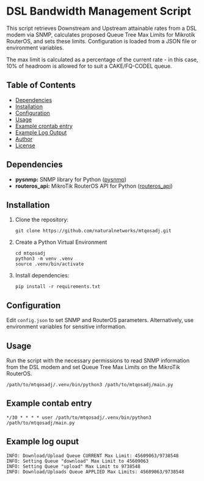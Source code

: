 # DSL Bandwidth Management Script

This script retrieves Downstream and Upstream attainable rates from a DSL modem
via SNMP, calculates proposed Queue Tree Max Limits for Mikrotik RouterOS,
and sets these limits. Configuration is loaded from a JSON file or environment
variables.

The max limit is calculated as a percentage of the current rate - in this case,
10% of headroom is allowed for to suit a CAKE/FQ-CODEL queue.

## Table of Contents

- [Dependencies](#dependencies)
- [Installation](#installation)
- [Configuration](#configuration)
- [Usage](#usage)
- [Example crontab entry](#example-crontab-entry)
- [Example Log Output](#example-log-output)
- [Author](#author)
- [License](#license)

## Dependencies

- **pysnmp:** SNMP library for Python ([pysnmp](https://pypi.org/project/pysnmp/))
- **routeros_api:** MikroTik RouterOS API for Python ([routeros_api](https://github.com/BenMenking/routeros_api))

## Installation

1. Clone the repository:

    ```
    git clone https://github.com/naturalnetworks/mtqosadj.git
    ```

1. Create a Python Virtual Environment

    ```
    cd mtqosadj
    python3 -m venv .venv
    source .venv/bin/activate
    ```

1. Install dependencies:
  
    ```
    pip install -r requirements.txt
    ```
    
## Configuration

Edit `config.json` to set SNMP and RouterOS parameters. Alternatively, use environment
variables for sensitive information.

## Usage

Run the script with the necessary permissions to read SNMP information from the DSL modem
and set Queue Tree Max Limits on the MikroTik RouterOS.

`/path/to/mtqosadj/.venv/bin/python3 /path/to/mtqosadj/main.py`

## Example contab entry

`*/30 * * * * user /path/to/mtqosadj/.venv/bin/python3 /path/to/mtqosadj/main.py`

## Example log ouput

```INFO: DSL Downstream/Upstream actual rates: 50676736/10820608 bps (50676.74/10820.61 kbps)
INFO: Download/Upload Queue CURRENT Max Limit: 45609063/9738548
INFO: Setting Queue "download" Max Limit to 45609063
INFO: Setting Queue "upload" Max Limit to 9738548
INFO: Download/Uploads Queue APPLIED Max Limits: 45609063/9738548
```

